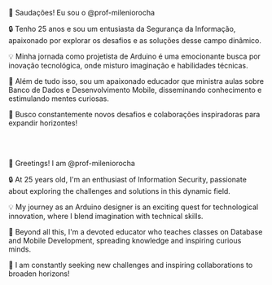 <p>👋 Saudações! Eu sou o @prof-mileniorocha</p>
<p>🔒 Tenho 25 anos e sou um entusiasta da Segurança da Informação, apaixonado por explorar os desafios e as soluções desse campo dinâmico.</p>
<p>💡 Minha jornada como projetista de Arduino é uma emocionante busca por inovação tecnológica, onde misturo imaginação e habilidades técnicas.</p>
<p>💞️ Além de tudo isso, sou um apaixonado educador que ministra aulas sobre Banco de Dados e Desenvolvimento Mobile, disseminando conhecimento e estimulando mentes curiosas.</p>
<p>🚀 Busco constantemente novos desafios e colaborações inspiradoras para expandir horizontes!</p>


<br><br>

<p>👋 Greetings! I am @prof-mileniorocha</p>
<p>🔒 At 25 years old, I'm an enthusiast of Information Security, passionate about exploring the challenges and solutions in this dynamic field.</p>
<p>💡 My journey as an Arduino designer is an exciting quest for technological innovation, where I blend imagination with technical skills.</p>
<p>💞️ Beyond all this, I'm a devoted educator who teaches classes on Database and Mobile Development, spreading knowledge and inspiring curious minds.</p>
<p>🚀 I am constantly seeking new challenges and inspiring collaborations to broaden horizons!</p>
